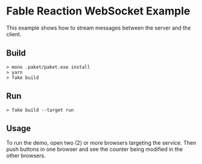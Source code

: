 # Fable Reaction WebSocket Example

This example shows how to stream messages between the server and the client.

## Build

```shell
> mono .paket/paket.exe install
> yarn
> fake build
```

## Run

```shell
> fake build --target run
```

## Usage

To run the demo, open two (2) or more browsers targeting the service. Then push buttons in one browser and
see the counter being modified in the other browsers.